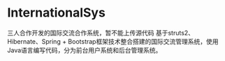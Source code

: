 # InternationalSys
三人合作开发的国际交流合作系统，暂不能上传源代码
基于struts2、Hibernate、Spring + Bootstrap框架技术整合搭建的国际交流管理系统，使用Java语言编写代码，分为前台用户系统和后台管理系统。
